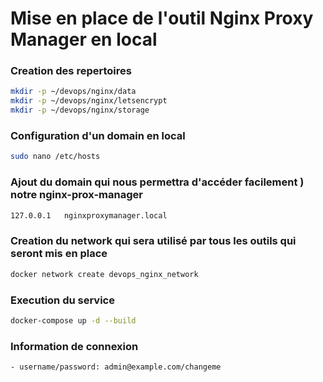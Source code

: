 # Mise en place de l'outil Nginx Proxy Manager en local

### Creation des repertoires

```bash
mkdir -p ~/devops/nginx/data
mkdir -p ~/devops/nginx/letsencrypt
mkdir -p ~/devops/nginx/storage
```

### Configuration d'un domain en local

```bash
sudo nano /etc/hosts
```

### Ajout du domain qui nous permettra d'accéder facilement ) notre nginx-prox-manager

```bash
127.0.0.1   nginxproxymanager.local
```

### Creation du network qui sera utilisé par tous les outils qui seront mis en place

```bash
docker network create devops_nginx_network
```

### Execution du service

```bash
docker-compose up -d --build
```

### Information de connexion

```bash
- username/password: admin@example.com/changeme
```

